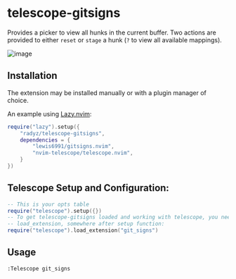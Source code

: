 # telescope-gitsigns

Provides a picker to view all hunks in the current buffer. Two actions are provided to
either `reset` or `stage` a hunk (`?` to view all available mappings).

![image](https://github.com/radyz/telescope-gitsigns/assets/1755599/2532ce66-a46f-4127-8e69-28b9e4465d17)

## Installation

The extension may be installed manually or with a plugin manager of choice.

An example using [Lazy.nvim](https://github.com/folke/lazy.nvim):

```lua
require("lazy").setup({
    "radyz/telescope-gitsigns",
    dependencies = {
        "lewis6991/gitsigns.nvim",
        "nvim-telescope/telescope.nvim",
    }
})
```

## Telescope Setup and Configuration:

```lua
-- This is your opts table
require("telescope").setup({})
-- To get telescope-gitsigns loaded and working with telescope, you need to call
-- load_extension, somewhere after setup function:
require("telescope").load_extension("git_signs")
```

## Usage

```viml
:Telescope git_signs
```
